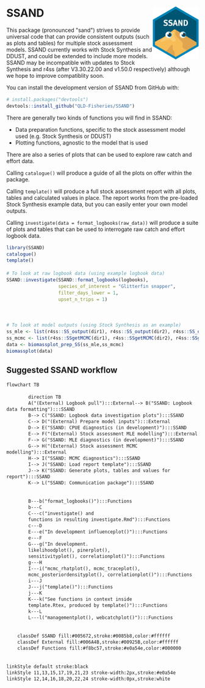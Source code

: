 # SSAND <img src="man/figures/logo.png" align="right" height="138" alt="" />
This package (pronounced "sand") strives to provide universal code that can provide consistent outputs (such as plots and tables) for multiple stock assessment models. SSAND currently works with Stock Synthesis and DDUST, and could be extended to include more models. SSAND may be incompatible with updates to Stock Synthesis and r4ss (after V3.30.22.00 and v1.50.0 respectively) although we hope to improve compatiblity soon.

You can install the development version of SSAND from GitHub with:

``` r
# install.packages("devtools")
devtools::install_github("QLD-Fisheries/SSAND")
```

There are generally two kinds of functions you will find in SSAND:
* Data preparation functions, specific to the stock assessment model used (e.g. Stock Synthesis or DDUST)
* Plotting functions, agnostic to the model that is used

There are also a series of plots that can be used to explore raw catch and effort data.

Calling `catalogue()` will produce a guide of all the plots on offer within the package. 

Calling `template()` will produce a full stock assessment report with all plots, tables and calculated values in place. The report works from the pre-loaded Stock Synthesis example data, but you can easily enter your own model outputs.

Calling `investigate(data = format_logbooks(raw_data))` will produce a suite of plots and tables that can be used to interrogate raw catch and effort logbook data. 

``` r
library(SSAND)
catalogue()
template()

# To look at raw logbook data (using example logbook data)
SSAND::investigate(SSAND::format_logbooks(logbooks), 
                   species_of_interest = "Glitterfin snapper",
                   filter_days_lower = 1,
                   upset_n_trips = 1)



# To look at model outputs (using Stock Synthesis as an example)
ss_mle <- list(r4ss::SS_output(dir1), r4ss::SS_output(dir2), r4ss::SS_output(dir3))
ss_mcmc <- list(r4ss::SSgetMCMC(dir1), r4ss::SSgetMCMC(dir2), r4ss::SSgetMCMC(dir3))
data <- biomassplot_prep_SS(ss_mle,ss_mcmc)
biomassplot(data)
```

## Suggested SSAND workflow

``` mermaid
flowchart TB

        direction TB
		A("(External) Logbook pull"):::External--> B("SSAND: Logbook data formatting"):::SSAND
        B--> C("SSAND: Logbook data investigation plots"):::SSAND
        C--> D("(External) Prepare model inputs"):::External
        D--> E("SSAND: CPUE diagnostics (in development)"):::SSAND
        E--> F("(External) Stock assessment MLE modelling"):::External
        F--> G("SSAND: MLE diagnostics (in development)"):::SSAND
        G--> H("(External) Stock assessment MCMC modelling"):::External
        H--> I("SSAND: MCMC diagnostics"):::SSAND
        I--> J("SSAND: Load report template"):::SSAND
        J--> K("SSAND: Generate plots, tables and values for report"):::SSAND
        K--> L("SSAND: Communication package"):::SSAND

	
        B---b("format_logbooks()"):::Functions
        b---C
        C---c("investigate() and 
        functions in resulting investigate.Rmd"):::Functions
        c---D
        E---e("In development influenceplot()"):::Functions
        e---F
        G---g("In development.
        likelihoodplot(), pinerplot(), 
        sensitivityplot(), correlationplot()"):::Functions
        g---H
        I---i("mcmc_rhatplot(), mcmc_traceplot(), 
        mcmc_posteriordensityplot(), correlationplot()"):::Functions
        i---J
        J---j("template()"):::Functions
        j---K
        K---k("See functions in context inside 
        template.Rtex, produced by template()"):::Functions
        k---L
        L---l("managementplot(), webcatchplot()"):::Functions


    classDef SSAND fill:#005672,stroke:#0085b8,color:#ffffff
    classDef External fill:#006A4B,stroke:#00925B,color:#ffffff
    classDef Functions fill:#f8bc57,stroke:#e0a54e,color:#000000


linkStyle default stroke:black
linkStyle 11,13,15,17,19,21,23 stroke-width:2px,stroke:#e0a54e
linkStyle 12,14,16,18,20,22,24 stroke-width:0px,stroke:white
```
